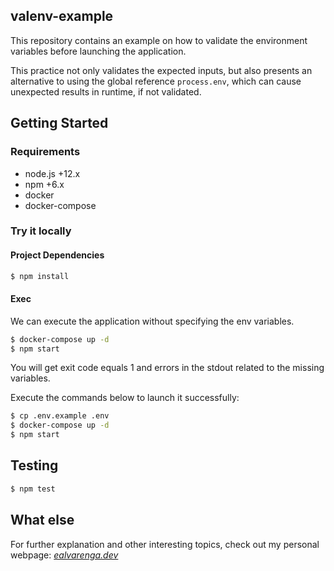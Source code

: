 ## valenv-example

This repository contains an example on how to validate the environment variables before launching the application.

This practice not only validates the expected inputs, but also presents an alternative to using the global reference `process.env`, which can cause unexpected results in runtime, if not validated.

## Getting Started

### Requirements

- node.js +12.x
- npm +6.x
- docker
- docker-compose

### Try it locally

#### Project Dependencies

```bash
$ npm install
```

#### Exec

We can execute the application without specifying the env variables.

```bash
$ docker-compose up -d
$ npm start
```

You will get exit code equals 1 and errors in the stdout related to the missing variables.

Execute the commands below to launch it successfully:

```bash
$ cp .env.example .env
$ docker-compose up -d
$ npm start
```

## Testing

```bash
$ npm test
```

## What else

For further explanation and other interesting topics, check out my personal webpage: [_ealvarenga.dev_](ealvarenga.dev)
